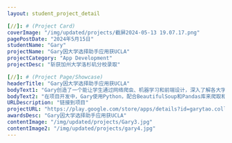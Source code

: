```yaml
---
layout: student_project_detail

[//]: # (Project Card)
coverImage: "/img/updated/projects/截屏2024-05-13 19.07.17.png"
pagePostDate: "2024年5月15日"
studentName: "Gary"
projectName: "Gary因大学选择助手应用获UCLA"
projectCategory: "App Development"
projectDesc: "斩获加州大学洛杉矶分校录取"

[//]: # (Project Page/Showcase)
headerTitle: "Gary因大学选择助手应用获UCLA"
bodyText1: "Gary创造了一个能让学生通过网络爬虫、机器学习和前端设计，深入了解各大学生活和学术环境的移动应用。这个项目不仅展示了技术的力量，还帮助学生们做出更明智的大学选择。"
bodyText2: "在项目开发中，Gary使用Python，配合BeautifulSoup和Pandas库来爬取和整理网页数据。面对数据处理的复杂性和信息存储问题，他运用机器学习技术分析情感倾向，并用FlutterFlow构建用户界面。"
URLDescription: "链接到项目"
projectURL: "https://play.google.com/store/apps/details?id=garytao.collegereviews"
awardsDesc: "Gary因大学选择助手应用获UCLA"
contentImage: "/img/updated/projects/Gary3.jpg"
contentImage2: "/img/updated/projects/gary4.jpg"
---
```

